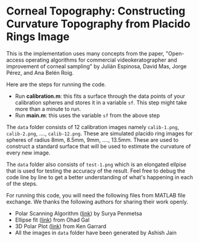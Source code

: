 ﻿# Corneal Topography: Constructing Curvature Topography from Placido Rings Image

This is the implementation uses many concepts from the paper, "Open-access operating algorithms for commercial videokeratographer and improvement of corneal sampling" by Julián Espinosa, David Mas, Jorge Pérez, and Ana Belén Roig.

Here are the steps for running the code.
 - Run **calibration.m**: this fits a surface through the data points of your calibration spheres and stores it in a variable `sf`. This step might take more than a minute to run.
 - Run **main.m**: this uses the variable `sf` from the above step 

The `data` folder consists of 12 calibration images namely `calib-1.png`, `calib-2.png`, ...., `calib-12.png`. These are simulated placido ring images for spheres of radius 8mm, 8.5mm, 9mm, ...., 13.5mm. These are used to construct a standard surface that will be used to estimate the curvature of every new image. 

The `data` folder also consists of `test-1.png` which is an elongated ellpise that is used for testing the accuracy of the result. Feel free to debug the code line by line to get a better understanding of what's happening in each of the steps.

For running this code, you will need the following files from MATLAB file exchange. We thanks the following authors for sharing their work openly.
- Polar Scanning Algorithm ([link](https://github.com/psurya1994/polar-scanning-algorithm)) by Surya Penmetsa
- Ellipse fit ([link](https://in.mathworks.com/matlabcentral/fileexchange/3215-fit-ellipse)) from Ohad Gal
- 3D Polar Plot ([link](https://in.mathworks.com/matlabcentral/fileexchange/13200-3d-polar-plot)) from Ken Garrard
- All the images in `data` folder have been generated by Ashish Jain

